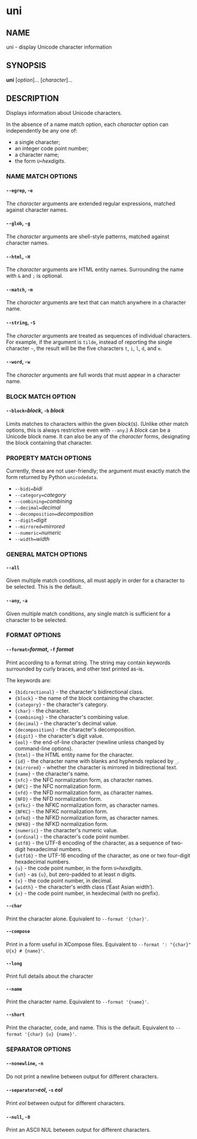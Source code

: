 # uni

## NAME

uni - display Unicode character information

## SYNOPSIS

**uni** [_option_]... [_character_]...

## DESCRIPTION

Displays information about Unicode characters.

In the absence of a name match option, each _character_ option can
independently be any one of:

- a single character;
- an integer code point number;
- a character name;
- the form `U+`_hexdigits_.

### NAME MATCH OPTIONS

#### `--egrep`, `-e`

The _character_ arguments are extended regular expressions, matched against
character names.

#### `--glob`, `-g`

The _character_ arguments are shell-style patterns, matched against character
names.

#### `--html`, `-H`

The _character_ arguments are HTML entity names.
Surrounding the name with `&` and `;` is optional.

#### `--match`, `-m`

The _character_ arguments are text that can match anywhere in a character
name.

#### `--string`, `-S`

The _character_ arguments are treated as sequences of individual characters.
For example, if the argument is `tilde`, instead of reporting the single
character `~`, the result will be the five characters `t`, `i`, `l`, `d`,
and `e`.

#### `--word`, `-w`

The _character_ arguments are full words that must appear in a character name.

### BLOCK MATCH OPTION

#### `--block=`_block_, `-b` _block_

Limits matches to characters within the given _block_(s). (Unlike other match
options, this is always restrictive even with `--any`.) A _block_ can be a
Unicode block name. It can also be any of the _character_ forms, designating
the block containing that character.

### PROPERTY MATCH OPTIONS

Currently, these are not user-friendly; the argument must exactly match
the form returned by Python `unicodedata`.

- `--bidi=`_bidi_
- `--category=`_category_
- `--combining=`_combining_
- `--decimal=`_decimal_
- `--decomposition=`_decomposition_
- `--digit=`_digit_
- `--mirrored=`_mirrored_
- `--numeric=`_numeric_
- `--width=`_width_

### GENERAL MATCH OPTIONS

#### `--all`

Given multiple match conditions, all must apply in order for a character to
be selected. This is the default.

#### `--any`, `-a`

Given multiple match conditions, any single match is sufficient for a character
to be selected.

### FORMAT OPTIONS

#### `--format=`_format_, `-f` _format_

Print according to a format string. The string may contain keywords
surrounded by curly braces, and other text printed as-is.

The keywords are:

- `{bidirectional}` - the character's bidirectional class.
- `{block}` - the name of the block containing the character.
- `{category}` - the character's category.
- `{char}` - the character.
- `{combining}` - the character's combining value.
- `{decimal}` - the character's decimal value.
- `{decomposition}` - the character's decomposition.
- `{digit}` - the character's digit value.
- `{eol}` - the end-of-line character (newline unless changed by command-line options).
- `{html}` - the HTML entity name for the character.
- `{id}` - the character name with blanks and hyphends replaced by `_`.
- `{mirrored}` - whether the character is mirrored in bidirectional text.
- `{name}` - the character's name.
- `{nfc}` - the NFC normalization form, as character names.
- `{NFC}` - the NFC normalization form.
- `{nfd}` - the NFD normalization form, as character names.
- `{NFD}` - the NFD normalization form.
- `{nfkc}` - the NFKC normalization form, as character names.
- `{NFKC}` - the NFKC normalization form.
- `{nfkd}` - the NFKD normalization form, as character names.
- `{NFKD}` - the NFKD normalization form.
- `{numeric}` - the character's numeric value.
- `{ordinal}` - the character's code point number.
- `{utf8}` - the UTF-8 encoding of the character, as a sequence of two-digit hexadecimal numbers.
- `{utf16}` - the UTF-16 encoding of the character, as one or two four-digit hexadecimal numbers.
- `{u}` - the code point number, in the form `U+`_hexdigits_.
- `{u`_n_`}` - as `{u}`, but zero-padded to at least _n_ digits.
- `{v}` - the code point number, in decimal.
- `{width}` - the character's width class (‘East Asian width’).
- `{x}` - the code point number, in hexdecimal (with no prefix).

#### `--char`

Print the character alone.
Equivalent to `--format '{char}'`.

#### `--compose`

Print in a form useful in XCompose files.
Equivalent to `--format ': "{char}"   U{x} # {name}'`.

#### `--long`

Print full details about the character

#### `--name`

Print the character name.
Equivalent to `--format '{name}'`.

#### `--short`

Print the character, code, and name. This is the default.
Equivalent to `--format '{char} {u} {name}'`.

### SEPARATOR OPTIONS

#### `--nonewline`, `-n`

Do not print a newline between output for different characters.

#### `--separator=`_eol_, `-s` _eol_

Print _eol_ between output for different characters.

#### `--null`, `-0`

Print an ASCII NUL between output for different characters.
